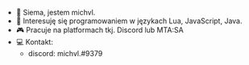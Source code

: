 - 👋 Siema, jestem michvl.
- 👀 Interesuję się programowaniem w językach Lua, JavaScript, Java.
- 🎮 Pracuje na platformach tkj. Discord lub MTA:SA
- 💻 Kontakt:
  - discord: michvl.#9379


<!---
michvl-dev/michvl-dev is a ✨ special ✨ repository because its `README.md` (this file) appears on your GitHub profile.
You can click the Preview link to take a look at your changes.
--->
